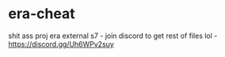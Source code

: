 # era-cheat
shit ass proj era external s7 - join discord to get rest of files lol - https://discord.gg/Uh6WPv2suy
